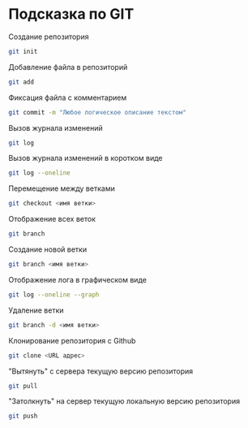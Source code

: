 # Подсказка по GIT

Создание репозитория
```sh
git init
```

Добавление файла в репозиторий
```sh
git add
```

Фиксация файла с комментарием
```sh
git commit -m "Любое логическое описание текстом"
```

Вызов журнала изменений
```sh
git log
```

Вызов журнала изменений в коротком виде
```sh
git log --oneline
```

Перемещение между ветками
```sh
git checkout <имя ветки>
```

Отображение всех веток
```sh
git branch
```

Создание новой ветки
```sh
git branch <имя ветки>
```

Отображение лога в графическом виде
```sh
git log --oneline --graph
```

Удаление ветки
```sh
git branch -d <имя ветки>
```

Клонирование репозитория с Github
```sh
git clone <URL адрес>
```

"Вытянуть" с сервера текущую версию репозитория
```sh
git pull
```

"Затолкнуть" на сервер текущую локальную версию репозитория
```sh
git push
```